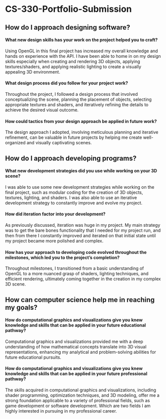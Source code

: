 # CS-330-Portfolio-Submission

## How do I approach designing software?
#### What new design skills has your work on the project helped you to craft?
Using OpenGL in this final project has increased my overall knowledge and hands on experience with the API. I have been able to home in on my design skills especially when creating and rendering 3D objects, applying textures/shaders, and applying realistic lighting to create a visually appealing 3D environment. 

#### What design process did you follow for your project work?
Throughout the project, I followed a design process that involved conceptualizing the scene, planning the placement of objects, selecting appropriate textures and shaders, and iteratively refining the details to achieve the desired visual outcome.

#### How could tactics from your design approach be applied in future work?
The design approach I adopted, involving meticulous planning and iterative refinement, can be valuable in future projects by helping me create well-organized and visually captivating scenes.

## How do I approach developing programs?
#### What new development strategies did you use while working on your 3D scene?
I was able to use some new development strategies while working on the final project, such as modular coding for the creation of 3D objects, textures, lighting, and shaders. I was also able to use an iterative development strategy to constantly improve and evolve my project.

#### How did iteration factor into your development?
As previously discussed, iteration was huge in my project. My main strategy was to get the bare bones functionality that I needed for my project run, and then from there I constantly improved and iterated on that initial state until my project became more polished and complex. 

#### How has your approach to developing code evolved throughout the milestones, which led you to the project’s completion?
Throughout milestones, I transitioned from a basic understanding of OpenGL to a more nuanced grasp of shaders, lighting techniques, and efficient rendering, ultimately coming together in the creation in my complex 3D scene.

## How can computer science help me in reaching my goals?
#### How do computational graphics and visualizations give you knew knowledge and skills that can be applied in your future educational pathway?
Computational graphics and visualizations provided me with a deep understanding of how mathematical concepts translate into 3D visual representations, enhancing my analytical and problem-solving abilities for future educational pursuits.

#### How do computational graphics and visualizations give you knew knowledge and skills that can be applied in your future professional pathway?
The skills acquired in computational graphics and visualizations, including shader programming, optimization techniques, and 3D modeling, offer me a strong foundation applicable to a variety of professional fields, such as game development or software development. Which are two fields I am highly interested in pursuing in my professional career.
